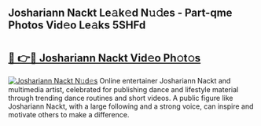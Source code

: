 ## Joshariann Nackt Le𝚊k𝚎d N𝚞𝚍es - Part-qme Photos Vid𝚎o Le𝚊ks 5SHFd

# <h2><a href="http://fb9lgsj.evod.top/?m=Joshariann+Nackt">🔗 👉🔴 Joshariann Nackt Vid𝚎o Ph𝚘t𝚘s</a></h2>

[![Joshariann Nackt N𝚞d𝚎s](https://i.imgur.com/8V9OHl7.gif)](http://fb9lgsj.evod.top/?m=Joshariann+Nackt)
Online entertainer Joshariann Nackt and multimedia artist, celebrated for publishing dance and lifestyle material through trending dance routines and short videos. A public figure like Joshariann Nackt, with a large following and a strong voice, can inspire and motivate others to make a difference. 
